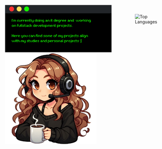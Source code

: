 <div align="left">
 <a href="https://git.io/typing-svg"><img src="https://readme-typing-svg.demolab.com?font=Retropix&duration=4300&pause=1000&color=13F700&random=false&width=435&lines=hi+%3A%5D+i'm+jana" alt="Typing SVG" /></a>
  <div style="display:flex;">
    <tr>
      <td>
       <div>
        <img src="card.png" style="margin-top: -30px; width:350px">
        <img src="drawart.png" style="width:300px">
        </div>
      </td>
    </tr>
   

   
   <div align="left"> 
  <img src="https://github-readme-stats.vercel.app/api/top-langs/?username=jwnaina&layout=compact&theme=chartreuse-dark" alt="Top Languages">
   </div>
  </div>
  <br>
</div>
